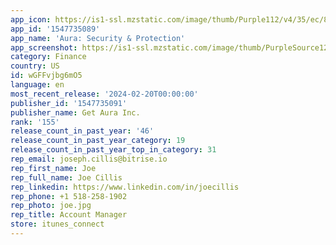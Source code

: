 ```yaml
---
app_icon: https://is1-ssl.mzstatic.com/image/thumb/Purple112/v4/35/ec/83/35ec8354-4c42-51f5-0049-be50a558504a/AppIcon-0-0-1x_U007emarketing-0-7-0-0-85-220.png/1024x1024bb.png
app_id: '1547735089'
app_name: 'Aura: Security & Protection'
app_screenshot: https://is1-ssl.mzstatic.com/image/thumb/PurpleSource122/v4/1d/14/15/1d141577-dc1b-ed2f-0810-97423204dd87/7e743580-976c-49ca-aeb6-40db485e43c7_1.jpg/1242x2688bb.png
category: Finance
country: US
id: wGFFvjbg6mO5
language: en
most_recent_release: '2024-02-20T00:00:00'
publisher_id: '1547735091'
publisher_name: Get Aura Inc.
rank: '155'
release_count_in_past_year: '46'
release_count_in_past_year_category: 19
release_count_in_past_year_top_in_category: 31
rep_email: joseph.cillis@bitrise.io
rep_first_name: Joe
rep_full_name: Joe Cillis
rep_linkedin: https://www.linkedin.com/in/joecillis
rep_phone: +1 518-258-1902
rep_photo: joe.jpg
rep_title: Account Manager
store: itunes_connect
---
```


